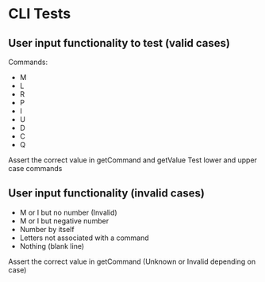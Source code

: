 # CLI Tests

## User input functionality to test (valid cases)
Commands:
- M <n>
- L
- R
- P
- I <n>
- U
- D
- C
- Q

Assert the correct value in getCommand and getValue
Test lower and upper case commands

## User input functionality (invalid cases)
- M or I but no number (Invalid)
- M or I but negative number
- Number by itself
- Letters not associated with a command
- Nothing (blank line)

Assert the correct value in getCommand (Unknown or Invalid depending on case)